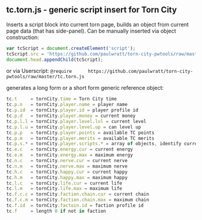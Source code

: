 ## tc.torn.js - generic script insert for Torn City
Inserts a script block into current torn page, builds an object from current page data (that has side-panel).
Can be manually inserted via object construction:
```javascript
var tcScript = document.createElement('script');
tcScript.src = 'https://github.com/paulwratt/torn-city-pwtools/raw/master/tc.torn.js';
document.head.appendChild(tcScript);
```

or via Userscript:
`@require      https://github.com/paulwratt/torn-city-pwtools/raw/master/tc.torn.js`

generates a long form or a short form generic reference object:
```javascript
tc.t     = tornCity.time = Torn City time
tc.p.n   = tornCity.player.name = player name
tc.p.id  = tornCity.player.id = player profile id
tc.p.d   = tornCity.player.money = current money
tc.p.l.l = tornCity.player.level.lvl = current level
tc.p.l.u = tornCity.player.level.up = can level up
tc.p.p   = tornCity.player.points = available TC points
tc.p.m   = tornCity.player.merits = available TC merits
tc.p.s.* = tornCity.player.scripts.* = array of objects, identify current Userscripts & Extensions
tc.e.c   = tornCity.energy.cur = current energy
tc.e.m   = tornCity.energy.max = maximum energy
tc.n.c   = tornCity.nerve.cur = current nerve
tc.n.m   = tornCity.nerve.max = maximum nerve
tc.h.c   = tornCity.happy.cur = current happy
tc.h.m   = tornCity.happy.max = maximum happy
tc.l.c   = tornCity.life.cur = current life
tc.l.m   = tornCity.life.max = maximum life
tc.f.c.c = tornCity.faction.chain.cur = current chain
tc.f.c.m = tornCity.faction.chain.max = maximum chain
tc.f.id  = tornCity.factoin.id = faction profile id
tc.f     = length 0 if not in faction
```

